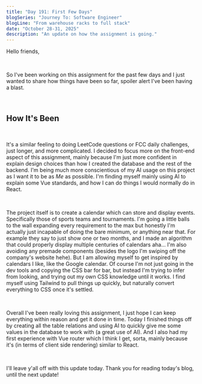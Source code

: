 ```yaml
---
title: "Day 191: First Few Days"
blogSeries: "Journey To: Software Engineer"
blogLine: "From warehouse racks to full stack"
date: "October 28-31, 2025"
description: "An update on how the assignment is going."
---
```


Hello friends,

<br>

So I've been working on this assignment for the past few days and I just wanted to share how things have been so far, spoiler alert I've been having a blast.

<br>

## How It's Been

<br>

It's a similar feeling to doing LeetCode questions or FCC daily challenges, just longer, and more complicated. I decided to focus more on the front-end aspect of this assignment, mainly because I'm just more confident in explain design choices than how I created the database and the rest of the backend. I'm being much more conscientious of my AI usage on this project as I want it to be as *Me* as possible. I'm finding myself mainly using AI to explain some Vue standards, and how I can do things I would normally do in React. 

<br>

The project itself is to create a calendar which can store and display events. Specifically those of sports teams and tournaments. I'm going a little balls to the wall expanding every requirement to the max but honestly I'm actually just incapable of doing the bare minimum, or anything near that. For example they say to just show one or two months, and I made an algorithm that could properly display multiple centuries of calendars aha... I'm also avoiding any premade components (besides the logo I'm swiping off the company's website hehe). But I am allowing myself to get inspired by calendars I like, like the Google calendar. Of course I'm not just going in the dev tools and copying the CSS bar for bar, but instead I'm trying to infer from looking, and trying out my own CSS knowledge until it works. I find myself using Tailwind to pull things up quickly, but naturally convert everything to CSS once it's settled.

<br>

Overall I've been really loving this assignment, I just hope I can keep everything within reason and get it done in time. Today I finished things off by creating all the table relations and using AI to quickly give me some values in the database to work with (a great use of AI). And I also had my first experience with Vue router which I think I get, sorta, mainly because it's (in terms of client side rendering) similar to React.

<br>

I'll leave y'all off with this update today. Thank you for reading today's blog, until the next update!